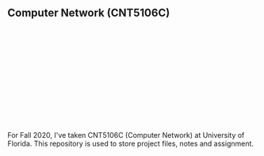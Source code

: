 ## Computer Network (CNT5106C)

![Computer Netowkr](./CN.gif)

For Fall 2020, I've taken CNT5106C (Computer Network) at University of Florida. This repository is used to store project files, notes and assignment.